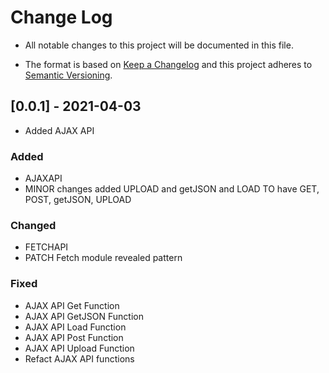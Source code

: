 # Change Log
- All notable changes to this project will be documented in this file.
 
- The format is based on [Keep a Changelog](http://keepachangelog.com/)
and this project adheres to [Semantic Versioning](http://semver.org/).
 
## [0.0.1] - 2021-04-03
 
- Added AJAX API
 
### Added
- AJAXAPI
-   MINOR changes added UPLOAD and getJSON and LOAD
  TO have GET, POST, getJSON, UPLOAD
 
### Changed
  
- FETCHAPI
-  PATCH Fetch module revealed pattern
 
### Fixed

- AJAX API Get Function
- AJAX API GetJSON Function
- AJAX API Load Function
- AJAX API Post Function
- AJAX API Upload Function
- Refact AJAX API functions
